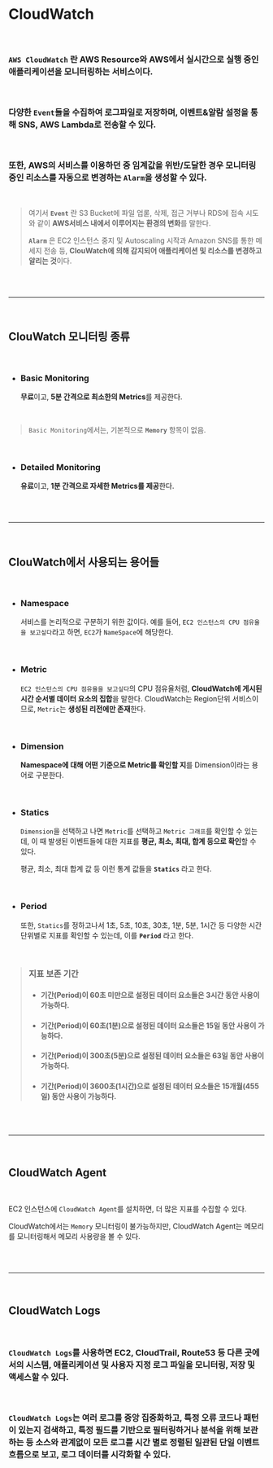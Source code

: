 # **CloudWatch**

<br>

### **`AWS CloudWatch`** 란 **AWS Resource**와 **AWS에서 실시간으로 실행 중인 애플리케이션**을 **모니터링하는 서비스**이다.

<br>

### 다양한 `Event`들을 수집하여 로그파일로 저장하며, 이벤트&알람 설정을 통해 SNS, AWS Lambda로 전송할 수 있다.

<br>

### 또한, AWS의 서비스를 이용하던 중 임계값을 위반/도달한 경우 모니터링 중인 리소스를 자동으로 변경하는 `Alarm`을 생성할 수 있다.

<br>

> 여기서 **`Event`** 란 S3 Bucket에 파일 업롣, 삭제, 접근 거부나 RDS에 접속 시도와 같이 **AWS서비스 내에서 이루어지는 환경의 변화**를 말한다.
> 
> **`Alarm`** 은 EC2 인스턴스 중지 및 Autoscaling 시작과 Amazon SNS를 통한 메세지 전송 등, **ClouWatch에 의해 감지되어 애플리케이션 및 리소스를 변경하고 알리는 것**이다.

<br><br>

---

<br>

## **ClouWatch 모니터링 종류**

<br>

+ ### **Basic Monitoring**

    **무료**이고, **5분 간격으로 최소한의 Metrics**를 제공한다.

<br>

> `Basic Monitoring`에서는, 기본적으로 **`Memory`** 항목이 없음.

<br>

+ ### **Detailed Monitoring**

    **유료**이고, **1분 간격으로 자세한 Metrics를 제공**한다.

<br><br>

---

<br>

## **ClouWatch에서 사용되는 용어들**

<br>

+ ### **Namespace**

    서비스를 논리적으로 구분하기 위한 값이다.
    예를 들어, `EC2 인스턴스의 CPU 점유율을 보고싶다`라고 하면, `EC2`가 `NameSpace`에 해당한다.

<br>

+ ### **Metric**

    `EC2 인스턴스의 CPU 점유율을 보고싶다`의 CPU 점유율처럼, **CloudWatch에 게시된 시간 순서별 데이터 요소의 집합**을 말한다. CloudWatch는 Region단위 서비스이므로, `Metric`는 **생성된 리전에만 존재**한다.

<br>

+ ### **Dimension**

    **Namespace에 대해 어떤 기준으로 Metric를 확인할 지**를 Dimension이라는 용어로 구분한다.

<br>

+ ### **Statics**

    `Dimension`을 선택하고 나면 `Metric`를 선택하고 `Metric 그래프`를 확인할 수 있는데, 이 때 발생된 이벤트들에 대한 지표를 **평균, 최소, 최대, 합계 등으로 확인**할 수 있다. 

    평균, 최소, 최대 합계 값 등 이런 통계 값들을 **`Statics`** 라고 한다.

<br>

+ ### **Period**

    또한, `Statics`를 정하고나서 1초, 5초, 10초, 30초, 1분, 5분, 1시간 등 다양한 시간 단위별로 지표를 확인할 수 있는데, 이를 **`Period`** 라고 한다.


<br>

> ### **지표 보존 기간**
> 
> 
> + #### 기간(Period)이 60초 미만으로 설정된 데이터 요소들은 3시간 동안 사용이 가능하다.
> + #### 기간(Period)이 60초(1분)으로 설정된 데이터 요소들은 15일 동안 사용이 가능하다.
> + #### 기간(Period)이 300초(5분)으로 설정된 데이터 요소들은 63일 동안 사용이 가능하다.
> + #### 기간(Period)이 3600초(1시간)으로 설정된 데이터 요소들은 15개월(455일) 동안 사용이 가능하다.

<br><br>

---

<br>

## **CloudWatch Agent**

<br>

EC2 인스턴스에 `CloudWatch Agent`를 설치하면, 더 많은 지표를 수집할 수 있다.

CloudWatch에서는 `Memory` 모니터링이 불가능하지만, CloudWatch Agent는 메모리를 모니터링해서 메모리 사용량을 볼 수 있다.

<br><br>

---

<br>

## **CloudWatch Logs**

<br>

### `CloudWatch Logs`를 사용하면 EC2, CloudTrail, Route53 등 다른 곳에서의 시스템, 애플리케이션 및 사용자 지정 로그 파일을 모니터링, 저장 및 액세스할 수 있다.

<br>

### `CloudWatch Logs`는 여러 로그를 중앙 집중화하고, 특정 오류 코드나 패턴이 있는지 검색하고, 특정 필드를 기반으로 필터링하거나 분석을 위해 보관하는 등 소스와 관계없이 모든 로그를 시간 별로 정렬된 일관된 단일 이벤트 흐름으로 보고, 로그 데이터를 시각화할 수 있다.
